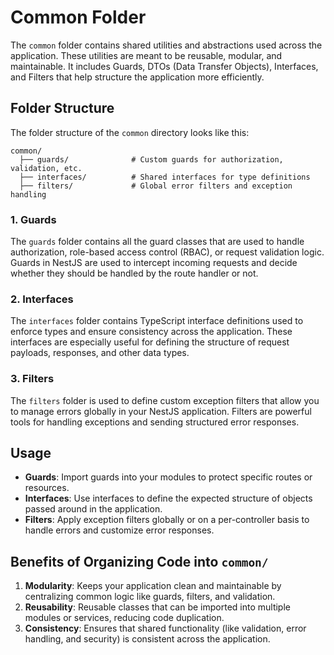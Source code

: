 # Common Folder

The `common` folder contains shared utilities and abstractions used across the application. These utilities are meant to be reusable, modular, and maintainable. It includes Guards, DTOs (Data Transfer Objects), Interfaces, and Filters that help structure the application more efficiently.

## Folder Structure

The folder structure of the `common` directory looks like this:

```
common/
  ├── guards/              # Custom guards for authorization, validation, etc.
  ├── interfaces/          # Shared interfaces for type definitions
  ├── filters/             # Global error filters and exception handling
```

### 1. Guards

The `guards` folder contains all the guard classes that are used to handle authorization, role-based access control (RBAC), or request validation logic. Guards in NestJS are used to intercept incoming requests and decide whether they should be handled by the route handler or not.

### 2. Interfaces

The `interfaces` folder contains TypeScript interface definitions used to enforce types and ensure consistency across the application. These interfaces are especially useful for defining the structure of request payloads, responses, and other data types.

### 3. Filters

The `filters` folder is used to define custom exception filters that allow you to manage errors globally in your NestJS application. Filters are powerful tools for handling exceptions and sending structured error responses.

## Usage

- **Guards**: Import guards into your modules to protect specific routes or resources.
- **Interfaces**: Use interfaces to define the expected structure of objects passed around in the application.
- **Filters**: Apply exception filters globally or on a per-controller basis to handle errors and customize error responses.

## Benefits of Organizing Code into `common/`

1. **Modularity**: Keeps your application clean and maintainable by centralizing common logic like guards, filters, and validation.
2. **Reusability**: Reusable classes that can be imported into multiple modules or services, reducing code duplication.
3. **Consistency**: Ensures that shared functionality (like validation, error handling, and security) is consistent across the application.
